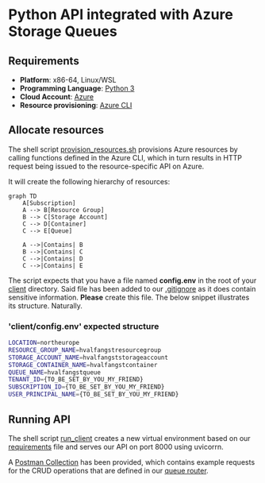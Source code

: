 # Python API integrated with Azure Storage Queues

## Requirements

- **Platform**: x86-64, Linux/WSL
- **Programming Language**: [Python 3](https://www.python.org/downloads/)
- **Cloud Account**: [Azure](https://azure.microsoft.com/en-us/pricing/purchase-options/azure-account)
- **Resource provisioning**: [Azure CLI](https://learn.microsoft.com/en-us/cli/azure/)


## Allocate resources

The shell script [provision_resources.sh](infra/provision_resources.sh) provisions Azure resources by calling functions defined in the Azure CLI, which in turn
results in HTTP request being issued to the resource-specific API on Azure. 

It will create the following hierarchy of resources:

```mermaid
graph TD
    A[Subscription]
    A --> B[Resource Group]
    B --> C[Storage Account]
    C --> D[Container]
    C --> E[Queue]

    A -->|Contains| B
    B -->|Contains| C
    C -->|Contains| D
    C -->|Contains| E
```

The script expects that you have a file named **config.env** in the root of your [client](client) directory. Said
file has been added to our [.gitignore](.gitignore) as it does contain sensitive information. **Please** create this file. The below snippet illustrates its structure. Naturally. 


### 'client/config.env' expected structure
```bash
LOCATION=northeurope
RESOURCE_GROUP_NAME=hvalfangstresourcegroup
STORAGE_ACCOUNT_NAME=hvalfangststorageaccount
STORAGE_CONTAINER_NAME=hvalfangstcontainer
QUEUE_NAME=hvalfangstqueue
TENANT_ID={TO_BE_SET_BY_YOU_MY_FRIEND}
SUBSCRIPTION_ID={TO_BE_SET_BY_YOU_MY_FRIEND}
USER_PRINCIPAL_NAME={TO_BE_SET_BY_YOU_MY_FRIEND}
```




## Running API

The shell script [run_client](client/run_client.sh) creates a new virtual environment based on our [requirements](client/requirements.txt) file and serves our 
API on port 8000 using uvicorrn.



A [Postman Collection](client/postman/hvalfangst-azure-queue-storage.postman_collection.json) has been provided,
which contains example requests for the CRUD operations that are defined in our [queue router](client/routers/queue.py).


